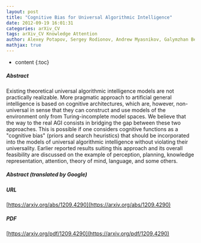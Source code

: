 ```yaml
---
layout: post
title: "Cognitive Bias for Universal Algorithmic Intelligence"
date: 2012-09-19 16:01:31
categories: arXiv_CV
tags: arXiv_CV Knowledge Attention
author: Alexey Potapov, Sergey Rodionov, Andrew Myasnikov, Galymzhan Begimov
mathjax: true
---
```


* content
{:toc}

##### Abstract
Existing theoretical universal algorithmic intelligence models are not practically realizable. More pragmatic approach to artificial general intelligence is based on cognitive architectures, which are, however, non-universal in sense that they can construct and use models of the environment only from Turing-incomplete model spaces. We believe that the way to the real AGI consists in bridging the gap between these two approaches. This is possible if one considers cognitive functions as a "cognitive bias" (priors and search heuristics) that should be incorporated into the models of universal algorithmic intelligence without violating their universality. Earlier reported results suiting this approach and its overall feasibility are discussed on the example of perception, planning, knowledge representation, attention, theory of mind, language, and some others.

##### Abstract (translated by Google)


##### URL
[https://arxiv.org/abs/1209.4290](https://arxiv.org/abs/1209.4290)

##### PDF
[https://arxiv.org/pdf/1209.4290](https://arxiv.org/pdf/1209.4290)

